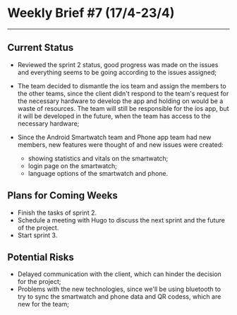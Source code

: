 # Weekly Brief #7 (17/4-23/4)
-----------

## Current Status
- Reviewed the sprint 2 status, good progress was made on the issues and everything seems to be going according to the issues assigned;

- The team decided to dismantle the ios team and assign the members to the other teams, since the client didn't respond to the team's request for the necessary hardware to develop the app and holding on would be a waste of resources. The team will still be responsible for the ios app, but it will be developed in the future, when the team has access to the necessary hardware;

- Since the Android Smartwatch team and Phone app team had new members, new features were thought of and new issues were created:
    - showing statistics and vitals on the smartwatch;
    - login page on the smartwatch;
    - language options of the smartwatch and phone.




    


## Plans for Coming Weeks
- Finish the tasks of sprint 2.
- Schedule a meeting with Hugo to discuss the next sprint and the future of the project.
- Start sprint 3.

## Potential Risks
- Delayed communication with the client, which can hinder the decision for the project;
- Problems with the new technologies, since we'll be using bluetooth to try to sync the smartwatch and phone data and QR codess, which are new for the team;